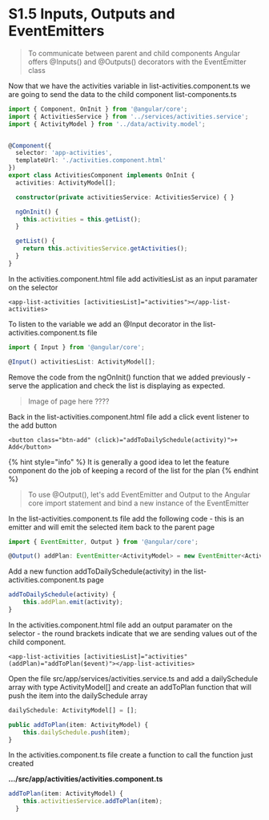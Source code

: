 # S1.5 Inputs, Outputs and EventEmitters

> To communicate between parent and child components Angular offers @Inputs\(\) and @Outputs\(\) decorators with the EventEmitter class

Now that we have the activities variable in list-activities.component.ts we are going to send the data to the child component list-components.ts

```typescript
import { Component, OnInit } from '@angular/core';
import { ActivitiesService } from '../services/activities.service';
import { ActivityModel } from '../data/activity.model';


@Component({
  selector: 'app-activities',
  templateUrl: './activities.component.html'
})
export class ActivitiesComponent implements OnInit {
  activities: ActivityModel[];

  constructor(private activitiesService: ActivitiesService) { }

  ngOnInit() {
    this.activities = this.getList();
  }

  getList() {
    return this.activitiesService.getActivities();
  }
}
```

In the activities.component.html file add activitiesList as an input paramater on the selector 

```markup
<app-list-activities [activitiesList]="activities"></app-list-activities>
```

To listen to the variable we add an @Input decorator in the list-activities.component.ts file

```typescript
import { Input } from '@angular/core';
```

```typescript
@Input() activitiesList: ActivityModel[];
```

Remove the code from the ngOnInit\(\) function that we added previously - serve the application and check the list is displaying as expected.

> Image of page here ????

Back in the list-activities.component.html file add a click event listener to the add button

```markup
<button class="btn-add" (click)="addToDailySchedule(activity)">+ Add</button>
```

{% hint style="info" %}
It is generally a good idea to let the feature component do the job of keeping a record of the list for the plan
{% endhint %}

> To use @Output\(\),  let's add EventEmitter and Output to the Angular core import statement and bind a new instance of the EventEmitter

In the list-activities.component.ts file add the following code - this is an emitter and will emit the selected item back to the parent page

```typescript
import { EventEmitter, Output } from '@angular/core';
```

```typescript
@Output() addPlan: EventEmitter<ActivityModel> = new EventEmitter<ActivityModel>();
```

Add a new function addToDailySchedule\(activity\) in the list-activities.component.ts page 

```typescript
addToDailySchedule(activity) {
    this.addPlan.emit(activity);
}
```

In the activities.component.html file add an output paramater on the selector - the round brackets indicate that we are sending values out of the child component.

```markup
<app-list-activities [activitiesList]="activities" (addPlan)="addToPlan($event)"></app-list-activities>
```

Open the file src/app/services/activities.service.ts and add a dailySchedule array with type ActivityModel\[\] and create an addToPlan function that will push the item into the dailySchedule array

```typescript
dailySchedule: ActivityModel[] = [];
```

```typescript
public addToPlan(item: ActivityModel) {
    this.dailySchedule.push(item);
}
```

In the activities.component.ts file create a function to call the function just created

**.../src/app/activities/activities.component.ts**

```typescript
addToPlan(item: ActivityModel) {
    this.activitiesService.addToPlan(item);
  }
```

